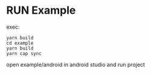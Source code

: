 # RUN Example

exec:
```console
yarn build
cd example
yarn build
yarn cap sync
```

open example/android in android studio and run project
